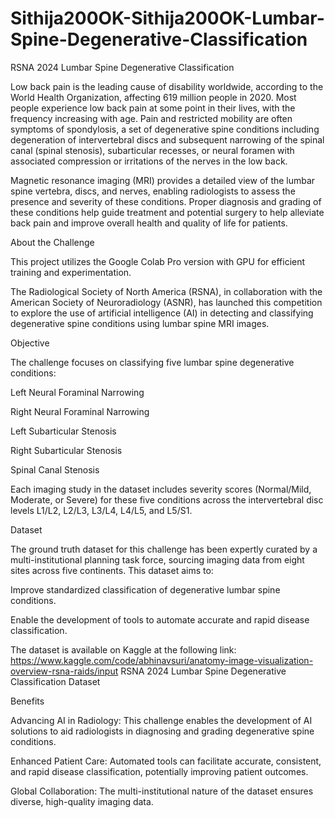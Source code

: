# Sithija200OK-Sithija200OK-Lumbar-Spine-Degenerative-Classification

RSNA 2024 Lumbar Spine Degenerative Classification

Low back pain is the leading cause of disability worldwide, according to the World Health Organization, affecting 619 million people in 2020. Most people experience low back pain at some point in their lives, with the frequency increasing with age. Pain and restricted mobility are often symptoms of spondylosis, a set of degenerative spine conditions including degeneration of intervertebral discs and subsequent narrowing of the spinal canal (spinal stenosis), subarticular recesses, or neural foramen with associated compression or irritations of the nerves in the low back.

Magnetic resonance imaging (MRI) provides a detailed view of the lumbar spine vertebra, discs, and nerves, enabling radiologists to assess the presence and severity of these conditions. Proper diagnosis and grading of these conditions help guide treatment and potential surgery to help alleviate back pain and improve overall health and quality of life for patients.

About the Challenge

This project utilizes the Google Colab Pro version with GPU for efficient training and experimentation.

The Radiological Society of North America (RSNA), in collaboration with the American Society of Neuroradiology (ASNR), has launched this competition to explore the use of artificial intelligence (AI) in detecting and classifying degenerative spine conditions using lumbar spine MRI images.

Objective

The challenge focuses on classifying five lumbar spine degenerative conditions:

Left Neural Foraminal Narrowing

Right Neural Foraminal Narrowing

Left Subarticular Stenosis

Right Subarticular Stenosis

Spinal Canal Stenosis

Each imaging study in the dataset includes severity scores (Normal/Mild, Moderate, or Severe) for these five conditions across the intervertebral disc levels L1/L2, L2/L3, L3/L4, L4/L5, and L5/S1.

Dataset

The ground truth dataset for this challenge has been expertly curated by a multi-institutional planning task force, sourcing imaging data from eight sites across five continents. This dataset aims to:

Improve standardized classification of degenerative lumbar spine conditions.

Enable the development of tools to automate accurate and rapid disease classification.

The dataset is available on Kaggle at the following link: https://www.kaggle.com/code/abhinavsuri/anatomy-image-visualization-overview-rsna-raids/input
RSNA 2024 Lumbar Spine Degenerative Classification Dataset

Benefits

Advancing AI in Radiology: This challenge enables the development of AI solutions to aid radiologists in diagnosing and grading degenerative spine conditions.

Enhanced Patient Care: Automated tools can facilitate accurate, consistent, and rapid disease classification, potentially improving patient outcomes.

Global Collaboration: The multi-institutional nature of the dataset ensures diverse, high-quality imaging data.
